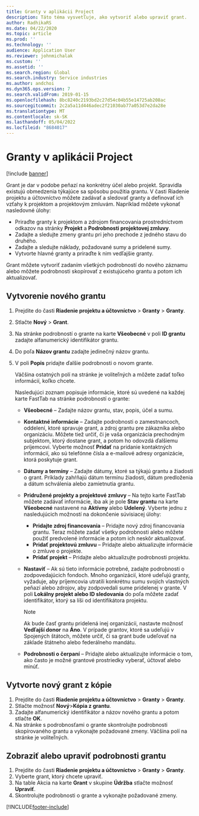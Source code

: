 ```yaml
---
title: Granty v aplikácii Project
description: Táto téma vysvetľuje, ako vytvoriť alebo upraviť grant.
author: RadhikaRS
ms.date: 04/22/2020
ms.topic: article
ms.prod: ''
ms.technology: ''
audience: Application User
ms.reviewer: johnmichalak
ms.custom: ''
ms.assetid: ''
ms.search.region: Global
ms.search.industry: Service industries
ms.author: andchoi
ms.dyn365.ops.version: 7
ms.search.validFrom: 2019-01-15
ms.openlocfilehash: 8bc8240c2193bd2c27d54c04b55e14725ab208ac
ms.sourcegitcommit: 2c2a5a11d446adec2f21030ab77a053d7e2da28e
ms.translationtype: MT
ms.contentlocale: sk-SK
ms.lasthandoff: 05/04/2022
ms.locfileid: "8684017"
---
```

# <a name="project-grants"></a>Granty v aplikácii Project

[!include [banner](../includes/banner.md)]

Grant je dar v podobe peňazí na konkrétny účel alebo projekt. Spravidla existujú obmedzenia týkajúce sa spôsobu použitia grantu. V časti Riadenie projektu a účtovníctvo môžete zadávať a sledovať granty a definovať ich vzťahy k projektom a projektovým zmluvám. Napríklad môžete vykonať nasledovné úlohy:

- Priraďte granty k projektom a zdrojom financovania prostredníctvom odkazov na stránky **Projekt** a **Podrobnosti projektovej zmluvy**.
- Zadajte a sledujte zmeny grantu pri jeho prechode z jedného stavu do druhého.
- Zadajte a sledujte náklady, požadované sumy a pridelené sumy.
- Vytvorte hlavné granty a priraďte k nim vedľajšie granty.

Grant môžete vytvoriť zadaním všetkých podrobností do nového záznamu alebo môžete podrobnosti skopírovať z existujúceho grantu a potom ich aktualizovať.

## <a name="create-a-new-grant"></a>Vytvorenie nového grantu

1. Prejdite do časti **Riadenie projektu a účtovníctvo** \> **Granty** \> **Granty**.
2. Stlačte **Nový** \> **Grant**.
3. Na stránke podrobností o grante na karte **Všeobecné** v poli **ID grantu** zadajte alfanumerický identifikátor grantu.
4. Do poľa **Názov grantu** zadajte jedinečný názov grantu.
5. V poli **Popis** pridajte ďalšie podrobnosti o novom grante.

    Väčšina ostatných polí na stránke je voliteľných a môžete zadať toľko informácií, koľko chcete.

    Nasledujúci zoznam popisuje informácie, ktoré sú uvedené na každej karte FastTab na stránke podrobností o grante:

    - **Všeobecné** – Zadajte názov grantu, stav, popis, účel a sumu.
    - **Kontaktné informácie** – Zadajte podrobnosti o zamestnancoch, oddelení, ktoré spravuje grant, a zdroj grantu pre zákazníka alebo organizáciu. Môžete tiež určiť, či je vaša organizácia prechodným subjektom, ktorý dostane grant, a potom ho odovzdá ďalšiemu príjemcovi. Vyberte možnosť **Pridať** na pridanie kontaktných informácií, ako sú telefónne čísla a e-mailové adresy organizácie, ktorá poskytuje grant.
    - **Dátumy a termíny** – Zadajte dátumy, ktoré sa týkajú grantu a žiadosti o grant. Príklady zahŕňajú dátum termínu žiadosti, dátum predloženia a dátum schválenia alebo zamietnutia grantu.
    - **Pridružené projekty a projektové zmluvy** – Na tejto karte FastTab môžete zadávať informácie, iba ak je pole **Stav grantu** na karte **Všeobecné** nastavené na **Aktívny** alebo **Udelený**. Vyberte jednu z nasledujúcich možností na dokončenie súvisiacej úlohy:

        - **Pridajte zdroj financovania** – Pridajte nový zdroj financovania grantu. Teraz môžete zadať všetky podrobnosti alebo môžete použiť predvolené informácie a potom ich neskôr aktualizovať.
        - **Pridať projektovú zmluvu** – Pridajte alebo aktualizujte informácie o zmluve o projekte.
        - **Pridať projekt** – Pridajte alebo aktualizujte podrobnosti projektu.

    - **Nastaviť** – Ak sú tieto informácie potrebné, zadajte podrobnosti o zodpovedajúcich fondoch. Mnoho organizácií, ktoré udeľujú granty, vyžaduje, aby príjemcovia utratili konkrétnu sumu svojich vlastných peňazí alebo zdrojov, aby zodpovedali sume pridelenej v grante. V poli **Lokálny projekt alebo ID sledovania** do poľa môžete zadať identifikátor, ktorý sa líši od identifikátora projektu.

        > [!NOTE]
        > Ak bude časť grantu pridelená inej organizácii, nastavte možnosť **Vedľajší donor** na **Áno**. V prípade grantov, ktoré sa udeľujú v Spojených štátoch, môžete určiť, či sa grant bude udeľovať na základe štátneho alebo federálneho mandátu.

    - **Podrobnosti o čerpaní** – Pridajte alebo aktualizujte informácie o tom, ako často je možné grantové prostriedky vyberať, účtovať alebo minúť.

## <a name="create-a-new-grant-from-a-copy"></a>Vytvorte nový grant z kópie

1. Prejdite do časti **Riadenie projektu a účtovníctvo** \> **Granty** \> **Granty**.
2. Stlačte možnosť **Nový**\>**Kópia z grantu**.
3. Zadajte alfanumerický identifikátor a názov nového grantu a potom stlačte **OK**.
4. Na stránke s podrobnosťami o grante skontrolujte podrobnosti skopírovaného grantu a vykonajte požadované zmeny. Väčšina polí na stránke je voliteľných.

## <a name="view-or-modify-grant-details"></a>Zobraziť alebo upraviť podrobnosti grantu

1. Prejdite do časti **Riadenie projektu a účtovníctvo** \> **Granty** \> **Granty**.
2. Vyberte grant, ktorý chcete upraviť.
3. Na table Akcia na karte **Grant** v skupine **Údržba** stlačte možnosť **Upraviť**.
4. Skontrolujte podrobnosti o grante a vykonajte požadované zmeny.


[!INCLUDE[footer-include](../includes/footer-banner.md)]